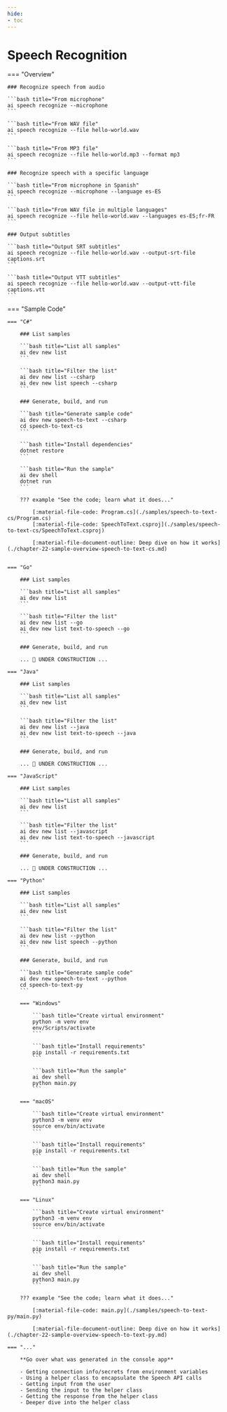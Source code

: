```yaml
---
hide:
- toc
---
```

# Speech Recognition

=== "Overview"

    ### Recognize speech from audio

    ```bash title="From microphone"
    ai speech recognize --microphone
    ```

    ```bash title="From WAV file"
    ai speech recognize --file hello-world.wav
    ```

    ```bash title="From MP3 file"
    ai speech recognize --file hello-world.mp3 --format mp3
    ```

    ### Recognize speech with a specific language

    ```bash title="From microphone in Spanish"
    ai speech recognize --microphone --language es-ES
    ```

    ```bash title="From WAV file in multiple languages"
    ai speech recognize --file hello-world.wav --languages es-ES;fr-FR
    ```

    ### Output subtitles

    ```bash title="Output SRT subtitles"
    ai speech recognize --file hello-world.wav --output-srt-file captions.srt
    ```

    ```bash title="Output VTT subtitles"
    ai speech recognize --file hello-world.wav --output-vtt-file captions.vtt
    ```

=== "Sample Code"

    === "C#"

        ### List samples

        ```bash title="List all samples"
        ai dev new list
        ```

        ```bash title="Filter the list"
        ai dev new list --csharp
        ai dev new list speech --csharp
        ```

        ### Generate, build, and run

        ```bash title="Generate sample code"
        ai dev new speech-to-text --csharp
        cd speech-to-text-cs
        ```

        ```bash title="Install dependencies"
        dotnet restore
        ```

        ```bash title="Run the sample"
        ai dev shell
        dotnet run
        ```

        ??? example "See the code; learn what it does..."

            [:material-file-code: Program.cs](./samples/speech-to-text-cs/Program.cs)  
            [:material-file-code: SpeechToText.csproj](./samples/speech-to-text-cs/SpeechToText.csproj)  

            [:material-file-document-outline: Deep dive on how it works](./chapter-22-sample-overview-speech-to-text-cs.md)  


    === "Go"

        ### List samples

        ```bash title="List all samples"
        ai dev new list
        ```

        ```bash title="Filter the list"
        ai dev new list --go
        ai dev new list text-to-speech --go
        ```

        ### Generate, build, and run

        ... 🚧 UNDER CONSTRUCTION ...  

    === "Java"

        ### List samples

        ```bash title="List all samples"
        ai dev new list
        ```

        ```bash title="Filter the list"
        ai dev new list --java
        ai dev new list text-to-speech --java
        ```

        ### Generate, build, and run

        ... 🚧 UNDER CONSTRUCTION ...  

    === "JavaScript"

        ### List samples

        ```bash title="List all samples"
        ai dev new list
        ```

        ```bash title="Filter the list"
        ai dev new list --javascript
        ai dev new list text-to-speech --javascript
        ```

        ### Generate, build, and run

        ... 🚧 UNDER CONSTRUCTION ...  

    === "Python"

        ### List samples

        ```bash title="List all samples"
        ai dev new list
        ```

        ```bash title="Filter the list"
        ai dev new list --python
        ai dev new list speech --python
        ```

        ### Generate, build, and run

        ```bash title="Generate sample code"
        ai dev new speech-to-text --python
        cd speech-to-text-py
        ```

        === "Windows"

            ```bash title="Create virtual environment"
            python -m venv env
            env/Scripts/activate
            ```

            ```bash title="Install requirements"
            pip install -r requirements.txt
            ```

            ```bash title="Run the sample"
            ai dev shell
            python main.py
            ```

        === "macOS"

            ```bash title="Create virtual environment"
            python3 -m venv env
            source env/bin/activate
            ```

            ```bash title="Install requirements"
            pip install -r requirements.txt
            ```

            ```bash title="Run the sample"
            ai dev shell
            python3 main.py
            ```

        === "Linux"

            ```bash title="Create virtual environment"
            python3 -m venv env
            source env/bin/activate
            ```

            ```bash title="Install requirements"
            pip install -r requirements.txt
            ```

            ```bash title="Run the sample"
            ai dev shell
            python3 main.py
            ```

        ??? example "See the code; learn what it does..."

            [:material-file-code: main.py](./samples/speech-to-text-py/main.py)  

            [:material-file-document-outline: Deep dive on how it works](./chapter-22-sample-overview-speech-to-text-py.md)  

    === "..."

        **Go over what was generated in the console app**  
        
        - Getting connection info/secrets from environment variables  
        - Using a helper class to encapsulate the Speech API calls  
        - Getting input from the user  
        - Sending the input to the helper class  
        - Getting the response from the helper class  
        - Deeper dive into the helper class  